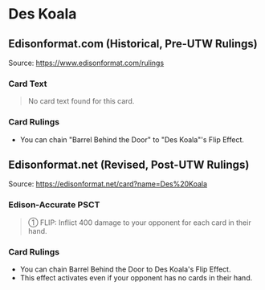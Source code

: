 # Des Koala

## Edisonformat.com (Historical, Pre-UTW Rulings)

Source: https://www.edisonformat.com/rulings

### Card Text

> No card text found for this card.

### Card Rulings

*   You can chain "Barrel Behind the Door" to "Des Koala"'s Flip Effect.

## Edisonformat.net (Revised, Post-UTW Rulings)

Source: https://edisonformat.net/card?name=Des%20Koala

### Edison-Accurate PSCT

> ① FLIP: Inflict 400 damage to your opponent for each card in their hand.

### Card Rulings

*   You can chain Barrel Behind the Door to Des Koala's Flip Effect.
*   This effect activates even if your opponent has no cards in their hand.
            
